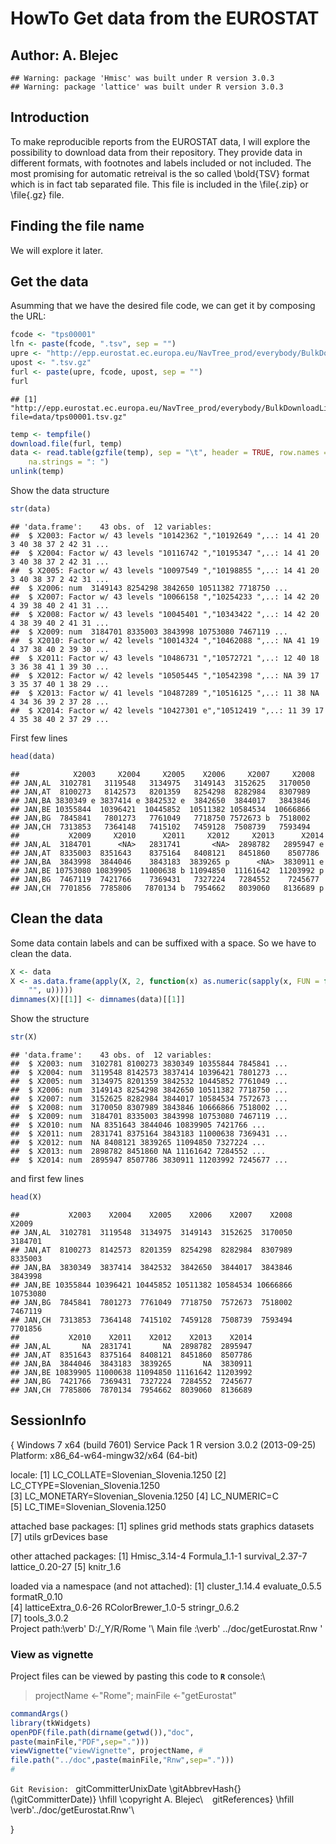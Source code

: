 

















# HowTo Get data from the EUROSTAT
## Author: A. Blejec

















```
## Warning: package 'Hmisc' was built under R version 3.0.3
## Warning: package 'lattice' was built under R version 3.0.3
```

## Introduction

To make reproducible reports from the EUROSTAT data, I will explore
the possibility to download data from their repository. They provide data in different formats, with footnotes and labels included or not included. The most promising for automatic retreival is the so called \bold{TSV} format which is in fact tab separated file. This file is included in the \file{.zip} or \file{.gz} file.

## Finding the file name

We will explore it later.

## Get the data

Asumming that we have the desired file code, we can get it by composing the
URL:


```r
fcode <- "tps00001"
lfn <- paste(fcode, ".tsv", sep = "")
upre <- "http://epp.eurostat.ec.europa.eu/NavTree_prod/everybody/BulkDownloadListing?file=data/"
upost <- ".tsv.gz"
furl <- paste(upre, fcode, upost, sep = "")
furl
```

```
## [1] "http://epp.eurostat.ec.europa.eu/NavTree_prod/everybody/BulkDownloadListing?file=data/tps00001.tsv.gz"
```


```r
temp <- tempfile()
download.file(furl, temp)
data <- read.table(gzfile(temp), sep = "\t", header = TRUE, row.names = 1, 
    na.strings = ": ")
unlink(temp)
```

Show the data structure


```r
str(data)
```

```
## 'data.frame':	43 obs. of  12 variables:
##  $ X2003: Factor w/ 43 levels "10142362 ","10192649 ",..: 14 41 20 3 40 38 37 2 42 31 ...
##  $ X2004: Factor w/ 43 levels "10116742 ","10195347 ",..: 14 41 20 3 40 38 37 2 42 31 ...
##  $ X2005: Factor w/ 43 levels "10097549 ","10198855 ",..: 14 41 20 3 40 38 37 2 42 31 ...
##  $ X2006: num  3149143 8254298 3842650 10511382 7718750 ...
##  $ X2007: Factor w/ 43 levels "10066158 ","10254233 ",..: 14 42 20 4 39 38 40 2 41 31 ...
##  $ X2008: Factor w/ 43 levels "10045401 ","10343422 ",..: 14 42 20 4 38 39 40 2 41 31 ...
##  $ X2009: num  3184701 8335003 3843998 10753080 7467119 ...
##  $ X2010: Factor w/ 42 levels "10014324 ","10462088 ",..: NA 41 19 4 37 38 40 2 39 30 ...
##  $ X2011: Factor w/ 43 levels "10486731 ","10572721 ",..: 12 40 18 3 36 38 41 1 39 30 ...
##  $ X2012: Factor w/ 42 levels "10505445 ","10542398 ",..: NA 39 17 3 35 37 40 1 38 29 ...
##  $ X2013: Factor w/ 41 levels "10487289 ","10516125 ",..: 11 38 NA 4 34 36 39 2 37 28 ...
##  $ X2014: Factor w/ 42 levels "10427301 e","10512419 ",..: 11 39 17 4 35 38 40 2 37 29 ...
```

First few lines


```r
head(data)
```

```
##            X2003     X2004     X2005    X2006     X2007     X2008
## JAN,AL  3102781   3119548   3134975   3149143  3152625   3170050 
## JAN,AT  8100273   8142573   8201359   8254298  8282984   8307989 
## JAN,BA 3830349 e 3837414 e 3842532 e  3842650  3844017   3843846 
## JAN,BE 10355844  10396421  10445852  10511382 10584534  10666866 
## JAN,BG  7845841   7801273   7761049   7718750 7572673 b  7518002 
## JAN,CH  7313853   7364148   7415102   7459128  7508739   7593494 
##           X2009     X2010      X2011     X2012     X2013      X2014
## JAN,AL  3184701      <NA>   2831741       <NA>  2898782   2895947 e
## JAN,AT  8335003  8351643    8375164   8408121   8451860    8507786 
## JAN,BA  3843998  3844046    3843183  3839265 p      <NA>  3830911 e
## JAN,BE 10753080 10839905  11000638 b 11094850  11161642  11203992 p
## JAN,BG  7467119  7421766    7369431   7327224   7284552    7245677 
## JAN,CH  7701856  7785806   7870134 b  7954662   8039060   8136689 p
```

## Clean the data

Some data contain labels and can be suffixed with a space. So we have to clean the data.


```r
X <- data
X <- as.data.frame(apply(X, 2, function(x) as.numeric(sapply(x, FUN = function(u) gsub("[[:alpha:][:blank:]]", 
    "", u)))))
dimnames(X)[[1]] <- dimnames(data)[[1]]
```

Show the structure

```r
str(X)
```

```
## 'data.frame':	43 obs. of  12 variables:
##  $ X2003: num  3102781 8100273 3830349 10355844 7845841 ...
##  $ X2004: num  3119548 8142573 3837414 10396421 7801273 ...
##  $ X2005: num  3134975 8201359 3842532 10445852 7761049 ...
##  $ X2006: num  3149143 8254298 3842650 10511382 7718750 ...
##  $ X2007: num  3152625 8282984 3844017 10584534 7572673 ...
##  $ X2008: num  3170050 8307989 3843846 10666866 7518002 ...
##  $ X2009: num  3184701 8335003 3843998 10753080 7467119 ...
##  $ X2010: num  NA 8351643 3844046 10839905 7421766 ...
##  $ X2011: num  2831741 8375164 3843183 11000638 7369431 ...
##  $ X2012: num  NA 8408121 3839265 11094850 7327224 ...
##  $ X2013: num  2898782 8451860 NA 11161642 7284552 ...
##  $ X2014: num  2895947 8507786 3830911 11203992 7245677 ...
```

and first few lines


```r
head(X)
```

```
##           X2003    X2004    X2005    X2006    X2007    X2008    X2009
## JAN,AL  3102781  3119548  3134975  3149143  3152625  3170050  3184701
## JAN,AT  8100273  8142573  8201359  8254298  8282984  8307989  8335003
## JAN,BA  3830349  3837414  3842532  3842650  3844017  3843846  3843998
## JAN,BE 10355844 10396421 10445852 10511382 10584534 10666866 10753080
## JAN,BG  7845841  7801273  7761049  7718750  7572673  7518002  7467119
## JAN,CH  7313853  7364148  7415102  7459128  7508739  7593494  7701856
##           X2010    X2011    X2012    X2013    X2014
## JAN,AL       NA  2831741       NA  2898782  2895947
## JAN,AT  8351643  8375164  8408121  8451860  8507786
## JAN,BA  3844046  3843183  3839265       NA  3830911
## JAN,BE 10839905 11000638 11094850 11161642 11203992
## JAN,BG  7421766  7369431  7327224  7284552  7245677
## JAN,CH  7785806  7870134  7954662  8039060  8136689
```
















## SessionInfo
{
Windows 7 x64 (build 7601) Service Pack 1 
R version 3.0.2 (2013-09-25)
Platform: x86_64-w64-mingw32/x64 (64-bit)

locale:
[1] LC_COLLATE=Slovenian_Slovenia.1250 
[2] LC_CTYPE=Slovenian_Slovenia.1250   
[3] LC_MONETARY=Slovenian_Slovenia.1250
[4] LC_NUMERIC=C                       
[5] LC_TIME=Slovenian_Slovenia.1250    

attached base packages:
[1] splines   grid      methods   stats     graphics  datasets 
[7] utils     grDevices base     

other attached packages:
[1] Hmisc_3.14-4    Formula_1.1-1   survival_2.37-7 lattice_0.20-27
[5] knitr_1.6      

loaded via a namespace (and not attached):
[1] cluster_1.14.4      evaluate_0.5.5      formatR_0.10       
[4] latticeExtra_0.6-26 RColorBrewer_1.0-5  stringr_0.6.2      
[7] tools_3.0.2        
Project path:\verb' D:/_Y/R/Rome '\\
Main file :\verb' ../doc/getEurostat.Rnw '

### View as vignette
Project files can be viewed by pasting this code to **`R`** console:\\
> projectName <-"Rome";  mainFile <-"getEurostat"


```r
commandArgs()
library(tkWidgets)
openPDF(file.path(dirname(getwd()),"doc",
paste(mainFile,"PDF",sep=".")))
viewVignette("viewVignette", projectName, #
file.path("../doc",paste(mainFile,"Rnw",sep=".")))
#
```



`Git Revision: ` gitCommitterUnixDate \gitAbbrevHash{} (\gitCommitterDate)} \hfill \copyright A. Blejec\\
` ` gitReferences} \hfill \verb'../doc/getEurostat.Rnw'\\

}





